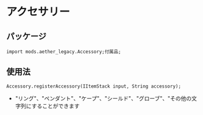 # アクセサリー

## パッケージ

```zenscript
import mods.aether_legacy.Accessory;付属品;
```
## 使用法

```zenscript
Accessory.registerAccessory(IItemStack input, String accessory);
```
- "リング"、"ペンダント"、"ケープ"、"シールド"、"グローブ"、"その他の文字列にすることができます